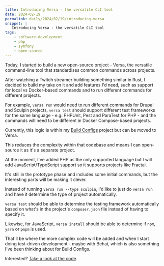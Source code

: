 ```yaml
---
title: Introducing Versa - the versatile CLI tool
date: 2024-02-19
permalink: daily/2024/02/19/introducing-versa
snippet: |
   Introducing Versa - the versatile CLI tool 
tags:
    - software-development
    - php
    - symfony
    - open-source
---
```


Today, I started to build a new open-source project - Versa, the versatile command-line tool that standardises common commands across projects.

After watching a Twitch streamer building something similar in Rust, I decided to build my take on it and add features I'd need, such as support for local vs Docker-based commands and to run different commands for different projects.

For example, `versa run` would need to run different commands for Drupal and Sculpin projects, `versa test` should support different test frameworks for the same language - e.g. PHPUnit, Pest and ParaTest for PHP - and the commands will need to be different in Docker Compose-based projects.

Currently, this logic is within my [Build Configs] project but can be moved to Versa.

This reduces the complexity within that codebase and means I can open-source it as it's a separate project.

At the moment, I've added PHP as the only supported language but I will add JavaScript/TypeScript support so it supports projects like Fractal.

It's still in the prototype phase and includes some initial commands, but the interesting parts will be making it clever.

Instead of running `versa run --type sculpin`, I'd like to just do `versa run` and have it determine the type of project automatically.

`versa test` should be able to determine the testing framework automatically based on what's in the project's `composer.json` file instead of having to specify it.

Likewise, for JavaScript, `versa install` should be able to determine if `npm`, `yarn` or `pnpm` is used.

That'll be where the more complex code will be added and when I start doing test-driven development - maybe with Behat, which is also something I've been thinking about for Build Configs.

Interested? [Take a look at the code][github].

[build configs]: {{site.url}}/build-configs
[github]: https://github.com/opdavies/versa
